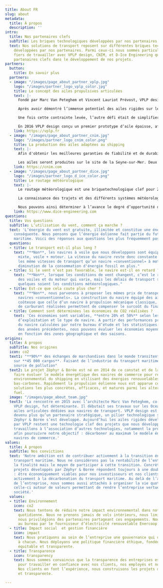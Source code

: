 ```yaml
---
title: About FR
slug: about
metadata:
  title: À propos
  description: ''
intro:
  title: Nos partenaires clefs
  subTitle: Les briques technologiques développées par nos partenaires
  text: Nos solutions de transport reposent sur différentes briques technologiques
    développées par nos partenaires. Parmi ceux-ci nous sommes particulièrement
    fiers de travailler avec VPLP design, CNIM, et D-Ice Engineering qui sont des
    partenaires clefs dans le développement de nos projets.
partners:
  button:
    title: En savoir plus
  partners:
  - image: "/images/page_about_partner_vplp.jpg"
    logo: "/images/partner_logo_vplp_color.jpg"
    title: Le concept des ailes propulsives articulées
    text: |-
      Fondé par Marc Van Peteghem et Vincent Lauriot Prévost, VPLP design est aujourd’hui reconnu comme l’un des meilleurs cabinets d’architecture navale dans le monde. VPLP design est notre partenaire historique et nous travaillons étroitement avec leurs équipes très en amont des projets à l’optimisation énergétique, tant sur le plan architectural que propulsif, des navires que nous développons.

      Après avoir démontré l’immense potentiel des ailes rigides sur les voiliers de course, VPLP design s’est attelé à adapter le gréement aux navires de commerce. Le principal challenge était de pouvoir affaler l'aile au port ou dans les conditions météorologiques extrêmes.

      Une fois cette contrainte levée, l’autre défi était de simplifier et fiabiliser le système. Le contrôle du gréement ne nécessite pas de marin supplémentaire, les réglages sont entièrement automatisés et la structure présente la robustesse et la fiabilité requise par les réglementations en vigueurs et pour l'usage des navires de commerce.

      En 2016 VPLP design conçu un premier prototype d’aile épaisse, affalable et automatisée cofinancé par l’ADEME qui permis de valider le concept des ailes épaisses à surface réglable.
    link: https://vplp.fr
  - image: "/images/page_about_partner_cnim.jpg"
    logo: "/images/partner_logo_cnim_color.png"
    title: La production des ailes adaptées au shipping
    text: |-
      Afin d'obtenir les meilleures garanties de fiabilité et de durabilité, VPLP design s’est associé au groupe CNIM pour assurer le développement et la production des ailes. Le groupe CNIM est un équipementier et ensemblier industriel français de dimension internationale. Ses activités d’ingénierie de haut niveau, notamment dans les domaines de l’aéro-spatial ou de la défense, confèrent à CNIM une crédibilité dans la conception/fabrication de projet industriels complexes à forte valeur ajoutée.

      Les ailes seront produites sur le site de la Seyne-sur-Mer. Deux premiers démonstrateurs de 35 m2 ont été construits en 2019 et testés avec succès sur l’Energy Observer, navire démonstrateur de technologies écoresponsables.
    link: https://cnim.com
  - image: "/images/page_about_partner_dice.jpg"
    logo: "/images/partner_logo_d_ice_color.png"
    title: Le routage météorologique
    text: |-
      Le routage météorologique est une briquetechnologique clef pour Zéphyr & Borée. Les économies de carburant permises par l’utilisation du vent sont très variables et dépendent de multiples facteurs, notamment la zone géographique, la saison, et la vitesse d’exploitation. Ainsi, sur un même trajet, les économies de carburant pourront être parfois très importantes si les vents sont favorables, et inversement, ces économies pourront aussi être faibles dans certaines conditions de vent.

      La connaissance des trajets et des différents systèmes météorologiques rencontrés par le navire pendant sa traversées sont un préalable pour calculer la puissance vélique produite apportée en complément à l’hélice. Afin de déterminer avec fiabilité la puissance produite par les ailes sur le trajet défini ou la zone géographique d’exploitation retenue, nous faisons appel à un outil de routage météorologique statistique développé par notre partenaire D-Ice Engineering. A partir des performances prévisionnelles du navire sous voiles (les polaires), et sur la base des statistiques de vent des huit années précédentes, il est possible d’estimer finement les économies de carburant réalisables sur une ligne maritime donnée.

      Nous pouvons ainsi déterminer à l’avance le degré d’opportunité d’une ligne maritime mais aussi mieux budgétiser un business plan. Une fois le navire en opération, l’outil de routage permet également de définir la meilleure route à emprunter et les régimes moteur à adopter (car nous avons recours à une propulsion mixte, voile + moteur) pour tirer le meilleur parti du vent prévu sur la traversée.
    link: https://www.dice-engineering.com
questions:
  title: Vos questions
  subTitle: L’utilisation du vent, comment ça marche ?
  text: 'L’énergie du vent est gratuite, illimitée et constitue une énergie propulsive
    conséquente. Nous pensons que l’énergie éolienne fait partie du futur du transport
    maritime. Voici des réponses aux questions les plus fréquemment posées :'
  questions:
  - title: Le transport est-il plus long ?
    text: "**Non**, les navires à voile que nous développons sont équipés d’une propulsion
      mixte, voile + moteur. La vitesse du navire reste donc constante et nous garantissons
      les même vitesses de transport qu’un navire «conventionnel» à moteur avec la
      diminution de la consommation d'énergie fossil en plus."
  - title: Si le vent n’est pas favorable, le navire est-il en retard ?
    text: "**Non**, lorsque les conditions de vent changent, c’est le ratio d’utilisation
      des voiles et du moteur qui varie, mais les délais de transport sont respectés
      quelques soient les conditions météorologiques."
  - title: Est-ce que cela coute plus cher ?
    text: "**Non**, nous parvenons à proposer les mêmes prix de transport que les
      navires «conventionnels». La construction du navire équipé des ailes est plus
      coûteuse que celle d’un navire à propulsion mécanique classique, mais les économies
      de carburant réalisées permettent de compenser le surcoût du financement."
  - title: Comment sont déterminées les économies de CO2 réalisées ?
    text: 'Ces économies sont variables, **entre 20% et 50%** selon les zones géographiques
      d’exploitation et le type de navire. A partir des performances prévisionnelles
      du navire calculées par notre bureau d’étude et les statistiques météorologiques
      des années précédentes, nous pouvons évaluer les économies moyennes réalisables
      en fonction des zones géographique et des saisons.              '
origins:
  title: À propos
  subTitle: Nos origines
  icon: co2
  text1: "**90%** des échanges de marchandises dans le monde transitent par voie maritime
    sur **45 000 cargos**. Faisant de l’industrie du transport maritime une importante
    source de pollution"
  text2: Le projet Zéphyr & Borée est né en 2014 de ce constat et de la volonté de
    faire évoluer le modèle énergétique des navires de commerce pour réduire l’impact
    environnemental du shipping en utilisant des énergies renouvelables et des technologies
    bas-carbones. Rapidement la propulsion éolienne nous est apparue comme une des
    solutions les plus concrètes, efficaces, et matures parmi les alternatives au
    fuel.
  image: "/images/page_about_team.jpg"
  text3: 'La rencontre en 2015 avec l’architecte Marc Van Peteghem, co-fondateur de
    VPLP design, fut déterminante. Il débutait ses travaux sur les OceanWings, les
    ailes articulées dédiées aux navires de transport. VPLP design est rapidement
    devenu plus qu’un partenaire stratégique, un pilier technologique sur lequel
    Zéphyr & Borée s’est développé. Aujourd’hui les ailes rigides développées
    par VPLP restent une technologie clef des projets que nous développons et nous
    travaillons à l’association d’autres technologies, notamment la propulsion hydrogène,
    afin poursuivre notre objectif : décarboner au maximum le modèle énergétique des
    navires de commerce.'
values:
  title: À propos
  subTitle: Nos convictions
  text: 'Notre ambition est de contribuer activement à la transition énergétique du
    transport maritime. Nous ne considérons pas la rentabilité de l’entreprise comme
    la finalité mais le moyen de participer à cette transition. Concrètement, les
    projets développés par Zéphyr & Borée répondent toujours à une double condition
    : être économiquement viables pour nos investisseurs et nos clients et participer
    activement à la décarbonation du transport maritime. Au delà de l’activité principale
    de l’entreprise, nous sommes aussi attachés à organiser la vie quotidienne de
    celle-ci autour de valeurs permettant de rendre l’entreprise vertueuse pour la
    société.'
  values:
  - title: Environnement
    icon: co2
    text: Nous tentons de réduire notre impact environnemental dans notre organisation
      quotidienne. Nous ne prenons jamais de vols intérieurs, nous limitons nos déplacements,
      nous privilégions des partenaires partageant ces engagements. Nous sommes éclairés
      au bureau par le fournisseur d’électricité renouvelable Enercoop.
  - title: Impact social  et gestion financière
    icon: impact
    text: Nous pratiquons au sein de l’entreprise une gouvernance qui donne une place
      à chacun. Nous déployons une politique financière éthique, fondée sur une gestion
      équitable et transparente.
  - title: Transparence
    icon: transparency
    text: Nous sommes convaincus que la transparence des entreprises est primordiale
      pour travailler en confiance avec nos clients, nos employés et nos partenaires.
      Nos clients en font l’expérience, nous construisons les projets de manière collaborative
      et transparente.

---
```

